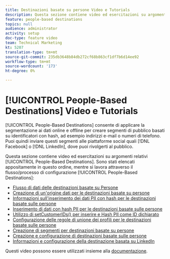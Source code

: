 ```yaml
---
title: Destinazioni basate su persone Video e Tutorials
description: Questa sezione contiene video ed esercitazioni su argomenti relativi alle destinazioni basate sulle persone.
feature: people-based destinations
topics: null
audience: administrator
activity: setup
doc-type: feature video
team: Technical Marketing
kt: 5207
translation-type: tm+mt
source-git-commit: 235db3648b84db272cf68b863cf1df7b6d14ee92
workflow-type: tm+mt
source-wordcount: '173'
ht-degree: 0%

---
```



# [!UICONTROL People-Based Destinations] Video e Tutorials

[!UICONTROL People-Based Destinations] consente di applicare la segmentazione ai dati online e offline per creare segmenti di pubblico basati su identificatori con hash, ad esempio indirizzi e-mail o numeri di telefono. Puoi quindi inviare questi segmenti alle piattaforme social quali [!DNL Facebook] o [!DNL LinkedIn], dove puoi rivolgerti al pubblico.

Questa sezione contiene video ed esercitazioni su argomenti relativi [!UICONTROL People-Based Destinations]. Sono stati elencati appositamente in questo ordine, mentre si lavora attraverso il flusso/processo di configurazione [!UICONTROL People-Based Destinations]:

* [Flusso di dati delle destinazioni basate su Persone](people-based-destinations-data-flow.md)
* [Creazione di un&#39;origine dati per le destinazioni basate su persone](creating-a-data-source-for-people-based-destinations.md)
* [Informazioni sull&#39;inserimento dei dati PII con hash per le destinazioni basate sulle persone](understanding-hashed-pii-data-ingestion-for-people-based-destinations.md)
* [Inserimento di dati con hash PII per le destinazioni basate sulle persone](ingesting-hashed-pii-for-people-based-destinations.md)
* [Utilizzo di setCustomerIDs() per inserire e Hash PII come ID dichiarato](using-setcustomerids-to-ingest-and-hash-pii-as-a-declared-id.md)
* [Configurazione delle regole di unione dei profili per le destinazioni basate sulle persone](configuring-profile-merge-rules-for-people-based-destinations.md)
* [Creazione di segmenti per destinazioni basate su persone](creating-segments-for-people-based-destinations.md)
* [Creazione e configurazione di destinazioni basate sulle persone](create-and-configure-people-based-destinations.md)
* [Informazioni e configurazione della destinazione basata su LinkedIn](understanding-and-configuring-the-linkedin-pbd.md)

Questi video possono essere utilizzati insieme alla [documentazione](https://docs.adobe.com/content/help/en/audience-manager/user-guide/features/destinations/people-based/people-based-destinations-overview.html).
